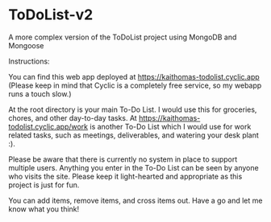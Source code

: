# ToDoList-v2
A more complex version of the ToDoList project using MongoDB and Mongoose

Instructions: 

You can find this web app deployed at https://kaithomas-todolist.cyclic.app
(Please keep in mind that Cyclic is a completely free service, so my webapp runs a touch slow.)

At the root directory is your main To-Do List. I would use this for groceries, chores, and other day-to-day tasks. At https://kaithomas-todolist.cyclic.app/work is another To-Do List which I would use for work related tasks, such as meetings, deliverables, and watering your desk plant :).

Please be aware that there is currently no system in place to support multiple users. Anything you enter in the To-Do List can be seen by anyone who visits the site. Please keep it light-hearted and appropriate as this project is just for fun.

You can add items, remove items, and cross items out. Have a go and let me know what you think!

